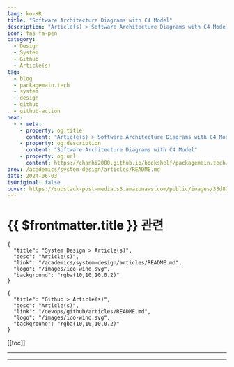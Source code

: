 ```yaml
---
lang: ko-KR
title: "Software Architecture Diagrams with C4 Model"
description: "Article(s) > Software Architecture Diagrams with C4 Model"
icon: fas fa-pen
category: 
  - Design
  - System
  - Github
  - Article(s)
tag: 
  - blog
  - packagemain.tech
  - system
  - design
  - github
  - github-action
head:
  - - meta:
    - property: og:title
      content: "Article(s) > Software Architecture Diagrams with C4 Model"
    - property: og:description
      content: "Software Architecture Diagrams with C4 Model"
    - property: og:url
      content: https://chanhi2000.github.io/bookshelf/packagemain.tech/software-architecture-diagrams-c4.html
prev: /academics/system-design/articles/README.md
date: 2024-06-03
isOriginal: false
cover: https://substack-post-media.s3.amazonaws.com/public/images/33d87309-0de7-476d-a099-1bb7ea345e7e_2569x1556.jpeg
---
```


# {{ $frontmatter.title }} 관련

```component VPCard
{
  "title": "System Design > Article(s)",
  "desc": "Article(s)",
  "link": "/academics/system-design/articles/README.md",
  "logo": "/images/ico-wind.svg",
  "background": "rgba(10,10,10,0.2)"
}
```

```component VPCard
{
  "title": "Github > Article(s)",
  "desc": "Article(s)",
  "link": "/devops/github/articles/README.md",
  "logo": "/images/ico-wind.svg",
  "background": "rgba(10,10,10,0.2)"
}
```

[[toc]]

---

<SiteInfo
  name="Software Architecture Diagrams with C4 Model"
  desc="Diagrams should be effortless to create and update, ensuring everyone has access to the latest information."
  url="https://packagemain.tech/p/software-architecture-diagrams-c4/"
  logo="https://substack-post-media.s3.amazonaws.com/public/images/2ea54e25-eaa6-4630-bfc0-10b8cfdce894/apple-touch-icon-1024x1024.png"
  preview="https://substack-post-media.s3.amazonaws.com/public/images/33d87309-0de7-476d-a099-1bb7ea345e7e_2569x1556.jpeg"/>

<!-- TODO: 작성 -->

---

<TagLinks />